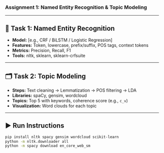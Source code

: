### Assignment 1: Named Entity Recognition & Topic Modeling  
---

## 🧠 Task 1: Named Entity Recognition

- **Model:** [e.g., CRF / BiLSTM / Logistic Regression]  
- **Features:** Token, lowercase, prefix/suffix, POS tags, context tokens  
- **Metrics:** Precision, Recall, F1  
- **Tools:** nltk, sklearn, sklearn-crfsuite  

---

## 🗂️ Task 2: Topic Modeling

- **Steps:** Text cleaning → Lemmatization → POS filtering → LDA  
- **Libraries:** spaCy, gensim, wordcloud  
- **Topics:** Top 5 with keywords, coherence score (e.g., `c_v`)  
- **Visualization:** Word clouds for each topic  

---

## ▶️ Run Instructions

```bash
pip install nltk spacy gensim wordcloud scikit-learn
python -m nltk.downloader all
python -m spacy download en_core_web_sm
